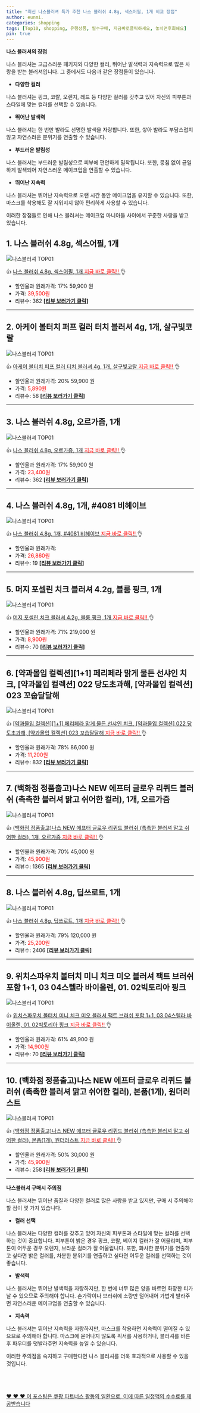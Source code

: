 ```yaml
---
title: "최신 나스블러셔 특가 추천 나스 블러쉬 4.8g, 섹스어필, 1개 비교 장점"
author: eunmi.
categories: shopping
tags: [Top10, shopping, 유행상품, 필수구매, 지금바로클릭하세요, 놓치면후회해요]
pin: true
---
```

**나스 블러셔의 장점**

나스 블러셔는 고급스러운 패키지와 다양한 컬러, 뛰어난 발색력과 지속력으로 많은 사랑을 받는 블러셔입니다. 그 중에서도 다음과 같은 장점들이 있습니다.

* **다양한 컬러**

나스 블러셔는 핑크, 코랄, 오렌지, 레드 등 다양한 컬러를 갖추고 있어 자신의 피부톤과 스타일에 맞는 컬러를 선택할 수 있습니다.

* **뛰어난 발색력**

나스 블러셔는 한 번만 발라도 선명한 발색을 자랑합니다. 또한, 쌓아 발라도 부담스럽지 않고 자연스러운 분위기를 연출할 수 있습니다.

* **부드러운 발림성**

나스 블러셔는 부드러운 발림성으로 피부에 편안하게 밀착됩니다. 또한, 뭉침 없이 균일하게 발색되어 자연스러운 메이크업을 연출할 수 있습니다.

* **뛰어난 지속력**

나스 블러셔는 뛰어난 지속력으로 오랜 시간 동안 메이크업을 유지할 수 있습니다. 또한, 마스크를 착용해도 잘 지워지지 않아 편리하게 사용할 수 있습니다.

이러한 장점들로 인해 나스 블러셔는 메이크업 마니아들 사이에서 꾸준한 사랑을 받고 있습니다.

   

## 1. 나스 블러쉬 4.8g, 섹스어필, 1개

![나스블러셔 TOP01](https://thumbnail7.coupangcdn.com/thumbnails/remote/230x230ex/image/vendor_inventory/9a75/df2b27ee7f97b5924170760092818a9635ed7ca378db892cab59ec129e77.jpg)


👍 [나스 블러쉬 4.8g, 섹스어필, 1개 <font color=red> 지금 바로 클릭!! </font> ](https://link.coupang.com/re/AFFSDP?lptag=AF3617701&subid=GithubCoopas&pageKey=4056007&traceid=V0-153&itemId=103774982&vendorItemId=86546487628) 👌 


- 할인율과 원래가격: 17%  59,900   원
- 가격: <span style='color:red'>39,500원</span>
- 리뷰수: 362  [**[리뷰 보러가기 클릭]**](https://link.coupang.com/re/AFFSDP?lptag=AF3617701&subid=GithubCoopas&pageKey=4056007&traceid=V0-153&itemId=103774982&vendorItemId=86546487628)

---


   

## 2. 아케이 볼터치 퍼프 컬러 터치 블러셔 4g, 1개, 살구빛코랄

![나스블러셔 TOP01](https://thumbnail6.coupangcdn.com/thumbnails/remote/230x230ex/image/retail/images/2022/12/22/14/8/ec263ad3-eca5-4ae2-9c0d-1e3c2d0c5aaf.jpg)


👍 [아케이 볼터치 퍼프 컬러 터치 블러셔 4g, 1개, 살구빛코랄 <font color=red> 지금 바로 클릭!! </font> ](https://link.coupang.com/re/AFFSDP?lptag=AF3617701&subid=GithubCoopas&pageKey=7014925425&traceid=V0-153&itemId=17252740630&vendorItemId=84424132627) 👌 


- 할인율과 원래가격: 20%  59,900   원
- 가격: <span style='color:red'>5,890원</span>
- 리뷰수: 58  [**[리뷰 보러가기 클릭]**](https://link.coupang.com/re/AFFSDP?lptag=AF3617701&subid=GithubCoopas&pageKey=7014925425&traceid=V0-153&itemId=17252740630&vendorItemId=84424132627)

---


   

## 3. 나스 블러쉬 4.8g, 오르가즘, 1개

![나스블러셔 TOP01](https://thumbnail9.coupangcdn.com/thumbnails/remote/230x230ex/image/vendor_inventory/9826/6dce0c7260d78dff529da9fed949e93bc3580890b98bc1948a267eddabc4.jpg)


👍 [나스 블러쉬 4.8g, 오르가즘, 1개 <font color=red> 지금 바로 클릭!! </font> ](https://link.coupang.com/re/AFFSDP?lptag=AF3617701&subid=GithubCoopas&pageKey=4056007&traceid=V0-153&itemId=20891429&vendorItemId=84846480459) 👌 


- 할인율과 원래가격: 17%  59,900   원
- 가격: <span style='color:red'>23,400원</span>
- 리뷰수: 362  [**[리뷰 보러가기 클릭]**](https://link.coupang.com/re/AFFSDP?lptag=AF3617701&subid=GithubCoopas&pageKey=4056007&traceid=V0-153&itemId=20891429&vendorItemId=84846480459)

---


   

## 4. 나스 블러쉬 4.8g, 1개, #4081 비헤이브

![나스블러셔 TOP01](https://thumbnail6.coupangcdn.com/thumbnails/remote/230x230ex/image/vendor_inventory/2a99/148d7d17f3a03e66a78016e77e503bbcbdb9a1604eef1744a01852870f05.jpg)


👍 [나스 블러쉬 4.8g, 1개, #4081 비헤이브 <font color=red> 지금 바로 클릭!! </font> ](https://link.coupang.com/re/AFFSDP?lptag=AF3617701&subid=GithubCoopas&pageKey=6890602153&traceid=V0-153&itemId=18421187045&vendorItemId=85563133097) 👌 


- 할인율과 원래가격: 
- 가격: <span style='color:red'>26,860원</span>
- 리뷰수: 19  [**[리뷰 보러가기 클릭]**](https://link.coupang.com/re/AFFSDP?lptag=AF3617701&subid=GithubCoopas&pageKey=6890602153&traceid=V0-153&itemId=18421187045&vendorItemId=85563133097)

---


   

## 5. 머지 포셀린 치크 블러셔 4.2g, 블룸 핑크, 1개

![나스블러셔 TOP01](https://thumbnail7.coupangcdn.com/thumbnails/remote/230x230ex/image/rs_quotation_api/uj9s6o1i/7d0a49b0ce964ab19fe7be8a3932d28e.jpg)


👍 [머지 포셀린 치크 블러셔 4.2g, 블룸 핑크, 1개 <font color=red> 지금 바로 클릭!! </font> ](https://link.coupang.com/re/AFFSDP?lptag=AF3617701&subid=GithubCoopas&pageKey=7193954091&traceid=V0-153&itemId=18169540901&vendorItemId=85318974950) 👌 


- 할인율과 원래가격: 71%  219,000   원
- 가격: <span style='color:red'>8,900원</span>
- 리뷰수: 70  [**[리뷰 보러가기 클릭]**](https://link.coupang.com/re/AFFSDP?lptag=AF3617701&subid=GithubCoopas&pageKey=7193954091&traceid=V0-153&itemId=18169540901&vendorItemId=85318974950)

---


   

## 6. [약과몰입 컬렉션][1+1] 페리페라 맑게 물든 선샤인 치크, [약과몰입 컬렉션] 022 당도초과해, [약과몰입 컬렉션] 023 꼬숩달달해

![나스블러셔 TOP01](https://thumbnail10.coupangcdn.com/thumbnails/remote/230x230ex/image/vendor_inventory/a7f6/edcb626fe9827b92fc28a484304912a3cf7d3140a4e9b0de4ebf45e4d637.jpg)


👍 [[약과몰입 컬렉션][1+1] 페리페라 맑게 물든 선샤인 치크, [약과몰입 컬렉션] 022 당도초과해, [약과몰입 컬렉션] 023 꼬숩달달해 <font color=red> 지금 바로 클릭!! </font> ](https://link.coupang.com/re/AFFSDP?lptag=AF3617701&subid=GithubCoopas&pageKey=6874946160&traceid=V0-153&itemId=20199049858&vendorItemId=87289831401) 👌 


- 할인율과 원래가격: 78%  86,000   원
- 가격: <span style='color:red'>11,200원</span>
- 리뷰수: 832  [**[리뷰 보러가기 클릭]**](https://link.coupang.com/re/AFFSDP?lptag=AF3617701&subid=GithubCoopas&pageKey=6874946160&traceid=V0-153&itemId=20199049858&vendorItemId=87289831401)

---


   

## 7. (백화점 정품출고)나스 NEW 에프터 글로우 리퀴드 블러쉬 (촉촉한 블러셔 맑고 쉬어한 컬러), 1개, 오르가즘

![나스블러셔 TOP01](https://thumbnail8.coupangcdn.com/thumbnails/remote/230x230ex/image/vendor_inventory/3532/1c7dd239d899dd09edcb2d045d4042d7f9cfd5dd9534e10127269ec53f8f.jpeg)


👍 [(백화점 정품출고)나스 NEW 에프터 글로우 리퀴드 블러쉬 (촉촉한 블러셔 맑고 쉬어한 컬러), 1개, 오르가즘 <font color=red> 지금 바로 클릭!! </font> ](https://link.coupang.com/re/AFFSDP?lptag=AF3617701&subid=GithubCoopas&pageKey=7446468799&traceid=V0-153&itemId=19375712673&vendorItemId=86488399088) 👌 


- 할인율과 원래가격: 70%  45,000   원
- 가격: <span style='color:red'>45,900원</span>
- 리뷰수: 1365  [**[리뷰 보러가기 클릭]**](https://link.coupang.com/re/AFFSDP?lptag=AF3617701&subid=GithubCoopas&pageKey=7446468799&traceid=V0-153&itemId=19375712673&vendorItemId=86488399088)

---


   

## 8. 나스 블러쉬 4.8g, 딥쓰로트, 1개

![나스블러셔 TOP01](https://thumbnail6.coupangcdn.com/thumbnails/remote/230x230ex/image/vendor_inventory/4747/1d67187d9c33dd6790cb80524f20abdcb68b1aac1e2b9b1b4ea3a540a944.jpg)


👍 [나스 블러쉬 4.8g, 딥쓰로트, 1개 <font color=red> 지금 바로 클릭!! </font> ](https://link.coupang.com/re/AFFSDP?lptag=AF3617701&subid=GithubCoopas&pageKey=4056007&traceid=V0-153&itemId=19931149&vendorItemId=86331099761) 👌 


- 할인율과 원래가격: 79%  120,000   원
- 가격: <span style='color:red'>25,200원</span>
- 리뷰수: 2406  [**[리뷰 보러가기 클릭]**](https://link.coupang.com/re/AFFSDP?lptag=AF3617701&subid=GithubCoopas&pageKey=4056007&traceid=V0-153&itemId=19931149&vendorItemId=86331099761)

---


   

## 9. 위치스파우치 볼터치 미니 치크 미오 블러셔 팩트 브러쉬 포함 1+1, 03 04스텔라 바이올렌, 01. 02빅토리아 핑크

![나스블러셔 TOP01](https://thumbnail6.coupangcdn.com/thumbnails/remote/230x230ex/image/vendor_inventory/3d67/4984edc263415492226a628fe8b64ba36b8978efbded08fae56d724064f2.jpg)


👍 [위치스파우치 볼터치 미니 치크 미오 블러셔 팩트 브러쉬 포함 1+1, 03 04스텔라 바이올렌, 01. 02빅토리아 핑크 <font color=red> 지금 바로 클릭!! </font> ](https://link.coupang.com/re/AFFSDP?lptag=AF3617701&subid=GithubCoopas&pageKey=7442218483&traceid=V0-153&itemId=19355056521&vendorItemId=86468184863) 👌 


- 할인율과 원래가격: 61%  49,900   원
- 가격: <span style='color:red'>14,900원</span>
- 리뷰수: 70  [**[리뷰 보러가기 클릭]**](https://link.coupang.com/re/AFFSDP?lptag=AF3617701&subid=GithubCoopas&pageKey=7442218483&traceid=V0-153&itemId=19355056521&vendorItemId=86468184863)

---


   

## 10. (백화점 정품출고)나스 NEW 에프터 글로우 리퀴드 블러쉬 (촉촉한 블러셔 맑고 쉬어한 컬러), 본품(1개), 원더러스트

![나스블러셔 TOP01](https://thumbnail8.coupangcdn.com/thumbnails/remote/230x230ex/image/vendor_inventory/3532/1c7dd239d899dd09edcb2d045d4042d7f9cfd5dd9534e10127269ec53f8f.jpeg)


👍 [(백화점 정품출고)나스 NEW 에프터 글로우 리퀴드 블러쉬 (촉촉한 블러셔 맑고 쉬어한 컬러), 본품(1개), 원더러스트 <font color=red> 지금 바로 클릭!! </font> ](https://link.coupang.com/re/AFFSDP?lptag=AF3617701&subid=GithubCoopas&pageKey=7446468799&traceid=V0-153&itemId=19375712675&vendorItemId=86488399102) 👌 


- 할인율과 원래가격: 50%  30,000   원
- 가격: <span style='color:red'>45,900원</span>
- 리뷰수: 258  [**[리뷰 보러가기 클릭]**](https://link.coupang.com/re/AFFSDP?lptag=AF3617701&subid=GithubCoopas&pageKey=7446468799&traceid=V0-153&itemId=19375712675&vendorItemId=86488399102)

---
**나스블러셔 구매시 주의점**

나스 블러셔는 뛰어난 품질과 다양한 컬러로 많은 사랑을 받고 있지만, 구매 시 주의해야 할 점이 몇 가지 있습니다.

* **컬러 선택**

나스 블러셔는 다양한 컬러를 갖추고 있어 자신의 피부톤과 스타일에 맞는 컬러를 선택하는 것이 중요합니다. 피부톤이 밝은 경우 핑크, 코랄, 베이지 컬러가 잘 어울리며, 피부톤이 어두운 경우 오렌지, 브라운 컬러가 잘 어울립니다. 또한, 화사한 분위기를 연출하고 싶다면 밝은 컬러를, 차분한 분위기를 연출하고 싶다면 어두운 컬러를 선택하는 것이 좋습니다.

* **발색력**

나스 블러셔는 뛰어난 발색력을 자랑하지만, 한 번에 너무 많은 양을 바르면 화장한 티가 날 수 있으므로 주의해야 합니다. 손가락이나 브러쉬에 소량만 덜어내어 가볍게 발라주면 자연스러운 메이크업을 연출할 수 있습니다.

* **지속력**

나스 블러셔는 뛰어난 지속력을 자랑하지만, 마스크를 착용하면 지속력이 떨어질 수 있으므로 주의해야 합니다. 마스크에 묻어나지 않도록 픽서를 사용하거나, 블러셔를 바른 후 파우더를 덧발라주면 지속력을 높일 수 있습니다.

이러한 주의점을 숙지하고 구매한다면 나스 블러셔를 더욱 효과적으로 사용할 수 있을 것입니다.<br><br><br><br><br> [ ❤ ❤ ❤ 이 포스팅은 쿠팡 파트너스 활동의 일환으로, 이에 따른 일정액의 수수료를 제공받습니다](https://link.coupang.com/a/bcEFyh)